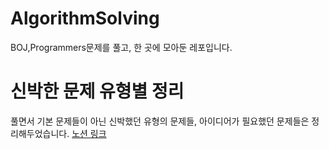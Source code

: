 # AlgorithmSolving
BOJ,Programmers문제를 풀고, 한 곳에 모아둔 레포입니다.


# 신박한 문제 유형별 정리
풀면서 기본 문제들이 아닌 신박했던 유형의 문제들, 아이디어가 필요했던 문제들은 정리해두었습니다.
[노션 링크](https://bottlenose-daphne-6cb.notion.site/18e8d7f83371446aab45b2fd19e1053a)
